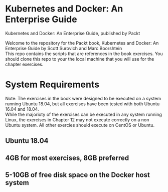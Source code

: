 # Kubernetes and Docker: An Enterprise Guide
Kubernetes and Docker: An Enterprise Guide, published by Packt
  
Welcome to the repository for the Packt book, Kubernetes and Docker: An Enterprise Guide by Scott Surovich and Marc Boorshtein  
This repo contains the scripts that are references in the book exercises.  You should clone this repo to your the local machine that you will use for the chapter exercises.  
  
# System Requirements  
Note: The exercises in the book were designed to be executed on a system running Ubuntu 18.04, but all exercises have been tested with both Ubuntu 16.04 and 18.04.  
While the majorioty of the exercises can be executed in any system running Linux, the exercises in Chapter 12 may not execute correctly on a non Ubuntu system.  All other exercies should execute on CentOS or Ubuntu.
  
## Ubuntu 18.04
## 4GB for most exercises, 8GB preferred
## 5-10GB of free disk space on the Docker host system
